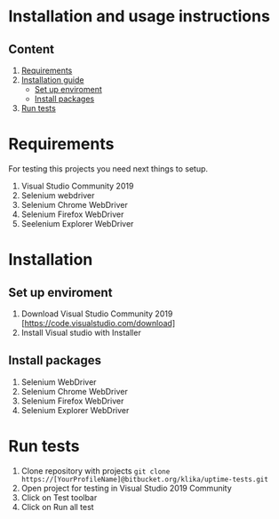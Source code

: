 # Installation and usage instructions


## Content
1. [Requirements](#Requirements)
2. [Installation guide](#Installation)
   - [Set up enviroment](#Set-up-enviroment)
   - [Install packages](#Install-packages)
3. [Run tests](#Run-tests)

# Requirements
For testing this projects you need next things to setup.

1. Visual Studio Community 2019
2. Selenium webdriver
3. Selenium Chrome WebDriver
4. Selenium Firefox WebDriver
5. Seelenium Explorer WebDriver

# Installation 
## Set up enviroment
1. Download Visual Studio Community 2019 [https://code.visualstudio.com/download]
2. Install Visual studio with Installer
## Install packages
1. Selenium WebDriver
2. Selenium Chrome WebDriver
3. Selenium Firefox WebDriver
4. Selenium Explorer WebDriver

# Run tests
1. Clone repository with projects
`git clone https://[YourProfileName]@bitbucket.org/klika/uptime-tests.git`
2. Open project for testing in Visual Studio 2019 Community
3. Click on Test toolbar
4. Click on Run all test

